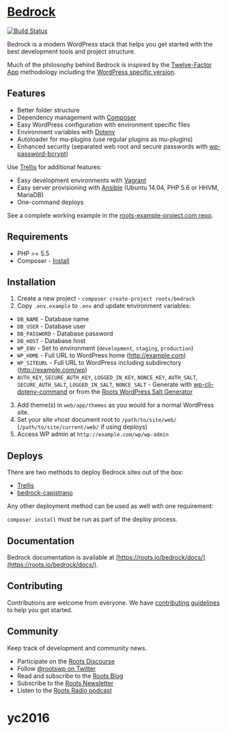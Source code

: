 # [Bedrock](https://roots.io/bedrock/)
[![Build Status](https://travis-ci.org/roots/bedrock.svg)](https://travis-ci.org/roots/bedrock)

Bedrock is a modern WordPress stack that helps you get started with the best development tools and project structure.

Much of the philosophy behind Bedrock is inspired by the [Twelve-Factor App](http://12factor.net/) methodology including the [WordPress specific version](https://roots.io/twelve-factor-wordpress/).

## Features

* Better folder structure
* Dependency management with [Composer](http://getcomposer.org)
* Easy WordPress configuration with environment specific files
* Environment variables with [Dotenv](https://github.com/vlucas/phpdotenv)
* Autoloader for mu-plugins (use regular plugins as mu-plugins)
* Enhanced security (separated web root and secure passwords with [wp-password-bcrypt](https://github.com/roots/wp-password-bcrypt))

Use [Trellis](https://github.com/roots/trellis) for additional features:

* Easy development environments with [Vagrant](http://www.vagrantup.com/)
* Easy server provisioning with [Ansible](http://www.ansible.com/) (Ubuntu 14.04, PHP 5.6 or HHVM, MariaDB)
* One-command deploys

See a complete working example in the [roots-example-project.com repo](https://github.com/roots/roots-example-project.com).

## Requirements

* PHP >= 5.5
* Composer - [Install](https://getcomposer.org/doc/00-intro.md#installation-linux-unix-osx)

## Installation

1. Create a new project - `composer create-project roots/bedrock`
2. Copy `.env.example` to `.env` and update environment variables:
  * `DB_NAME` - Database name
  * `DB_USER` - Database user
  * `DB_PASSWORD` - Database password
  * `DB_HOST` - Database host
  * `WP_ENV` - Set to environment (`development`, `staging`, `production`)
  * `WP_HOME` - Full URL to WordPress home (http://example.com)
  * `WP_SITEURL` - Full URL to WordPress including subdirectory (http://example.com/wp)
  * `AUTH_KEY`, `SECURE_AUTH_KEY`, `LOGGED_IN_KEY`, `NONCE_KEY`, `AUTH_SALT`, `SECURE_AUTH_SALT`, `LOGGED_IN_SALT`, `NONCE_SALT` - Generate with [wp-cli-dotenv-command](https://github.com/aaemnnosttv/wp-cli-dotenv-command) or from the [Roots WordPress Salt Generator](https://roots.io/salts.html)
3. Add theme(s) in `web/app/themes` as you would for a normal WordPress site.
4. Set your site vhost document root to `/path/to/site/web/` (`/path/to/site/current/web/` if using deploys)
5. Access WP admin at `http://example.com/wp/wp-admin`

## Deploys

There are two methods to deploy Bedrock sites out of the box:

* [Trellis](https://github.com/roots/trellis)
* [bedrock-capistrano](https://github.com/roots/bedrock-capistrano)

Any other deployment method can be used as well with one requirement:

`composer install` must be run as part of the deploy process.

## Documentation

Bedrock documentation is available at [https://roots.io/bedrock/docs/](https://roots.io/bedrock/docs/).

## Contributing

Contributions are welcome from everyone. We have [contributing guidelines](https://github.com/roots/guidelines/blob/master/CONTRIBUTING.md) to help you get started.

## Community

Keep track of development and community news.

* Participate on the [Roots Discourse](https://discourse.roots.io/)
* Follow [@rootswp on Twitter](https://twitter.com/rootswp)
* Read and subscribe to the [Roots Blog](https://roots.io/blog/)
* Subscribe to the [Roots Newsletter](https://roots.io/subscribe/)
* Listen to the [Roots Radio podcast](https://roots.io/podcast/)
# yc2016
